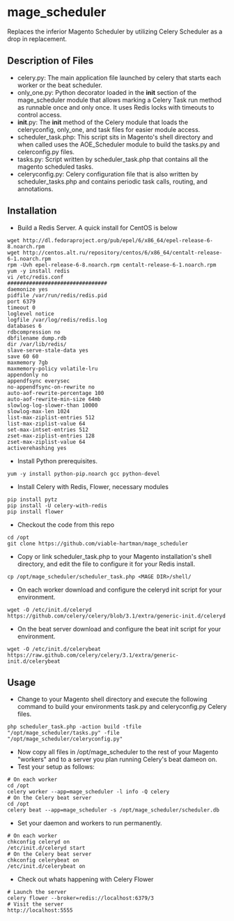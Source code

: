 mage_scheduler
==============

Replaces the inferior Magento Scheduler by utilizing Celery Scheduler as a drop in replacement.

Description of Files
--------------------

* celery.py: The main application file launched by celery that starts each worker or the beat scheduler.
* only_one.py: Python decorator loaded in the __init__ section of the mage_scheduler module that allows marking a Celery Task run method as runnable once and only once.  It uses Redis locks with timeouts to control access.
* __init__.py: The __init__ method of the Celery module that loads the celeryconfig, only_one, and task files for easier module access.
* scheduler_task.php: This script sits in Magento's shell directory and when called uses the AOE_Scheduler module to build the tasks.py and celerconfig.py files.
* tasks.py: Script written by scheduler_task.php that contains all the magento scheduled tasks.
* celeryconfig.py: Celery configuration file that is also written by scheduler_tasks.php and contains periodic task calls, routing, and annotations.

Installation
------------
* Build a Redis Server.  A quick install for CentOS is below
```
wget http://dl.fedoraproject.org/pub/epel/6/x86_64/epel-release-6-8.noarch.rpm
wget http://centos.alt.ru/repository/centos/6/x86_64/centalt-release-6-1.noarch.rpm
rpm -Uvh epel-release-6-8.noarch.rpm centalt-release-6-1.noarch.rpm
yum -y install redis
vi /etc/redis.conf
################################
daemonize yes
pidfile /var/run/redis/redis.pid
port 6379
timeout 0
loglevel notice
logfile /var/log/redis/redis.log
databases 6
rdbcompression no
dbfilename dump.rdb
dir /var/lib/redis/
slave-serve-stale-data yes
save 60 60
maxmemory 7gb
maxmemory-policy volatile-lru
appendonly no
appendfsync everysec
no-appendfsync-on-rewrite no
auto-aof-rewrite-percentage 100
auto-aof-rewrite-min-size 64mb
slowlog-log-slower-than 10000
slowlog-max-len 1024
list-max-ziplist-entries 512
list-max-ziplist-value 64
set-max-intset-entries 512
zset-max-ziplist-entries 128
zset-max-ziplist-value 64
activerehashing yes
```
* Install Python prerequisites.
```
yum -y install python-pip.noarch gcc python-devel
```
* Install Celery with Redis, Flower, necessary modules
```
pip install pytz
pip install -U celery-with-redis
pip install flower
```
* Checkout the code from this repo
```
cd /opt
git clone https://github.com/viable-hartman/mage_scheduler
```
* Copy or link scheduler_task.php to your Magento installation's shell directory, and edit the file to configure it for your Redis install.
```
cp /opt/mage_scheduler/scheduler_task.php <MAGE DIR>/shell/
```
* On each worker download and configure the celeryd init script for your environment.
```
wget -O /etc/init.d/celeryd https://github.com/celery/celery/blob/3.1/extra/generic-init.d/celeryd
```
* On the beat server download and configure the beat init script for your environment.
```
wget -O /etc/init.d/celerybeat https://raw.github.com/celery/celery/3.1/extra/generic-init.d/celerybeat
```

Usage
-----
* Change to your Magento shell directory and execute the following command to build your environments task.py and celeryconfig.py Celery files.
```
php scheduler_task.php -action build -tfile "/opt/mage_scheduler/tasks.py" -file "/opt/mage_scheduler/celeryconfig.py"
```
* Now copy all files in /opt/mage_scheduler to the rest of your Magento "workers" and to a server you plan running Celery's beat dameon on.
* Test your setup as follows:
```
# On each worker
cd /opt
celery worker --app=mage_scheduler -l info -Q celery
# On the Celery beat server
cd /opt
celery beat --app=mage_scheduler -s /opt/mage_scheduler/scheduler.db
```
* Set your daemon and workers to run permanently.
```
# On each worker
chkconfig celeryd on
/etc/init.d/celeryd start
# On the Celery beat server
chkconfig celerybeat on
/etc/init.d/celerybeat on
```
* Check out whats happening with Celery Flower
```
# Launch the server
celery flower --broker=redis://localhost:6379/3
# Visit the server
http://localhost:5555
```
